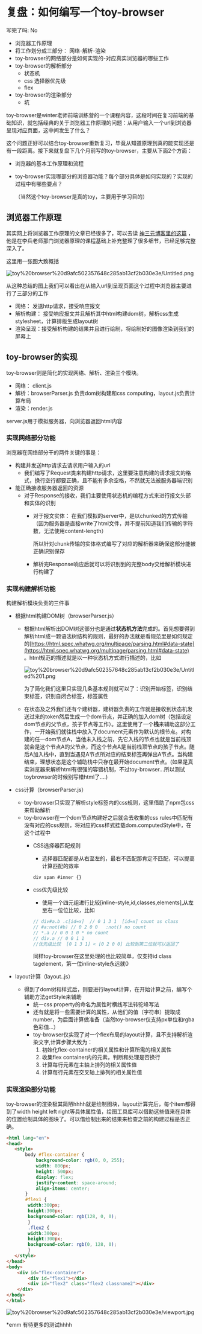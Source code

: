 # 复盘：如何编写一个toy-browser

写完了吗: No

- 浏览器工作原理
- 将工作划分成三部分： 网络-解析-渲染
- toy-browser的网络部分是如何实现的-对应真实浏览器的哪些工作
- toy-browser的解析部分
    - 状态机
    - css 选择器优先级
    - flex
- toy-browser的渲染部分
    - 坑

     

toy-browser是winter老师前端训练营的一个课程内容，这段时间在复习前端的基础知识，就包括经典的关于浏览器工作原理的问题：从用户输入一个url到浏览器呈现对应页面，这中间发生了什么？

这个问题正好可以结合toy-browser重新复习，毕竟从知道原理到真的能实现还是有一段距离。接下来就复盘下几个月前写的toy-browser，主要从下面2个方面：

- 浏览器的基本工作原理和流程
- toy-browser实现哪部分的浏览器功能？每个部分具体是如何实现的？实现的过程中有哪些要点？

    （当然这个toy-browser是真的toy，主要用于学习目的）

## 浏览器工作原理

其实网上将浏览器工作原理的文章已经很多了，可以去读 [神三元博客里的这篇](http://47.98.159.95/my_blog/browser-render/001.html#%E7%BD%91%E7%BB%9C%E8%AF%B7%E6%B1%82) ，他是在李兵老师那门浏览器原理的课程基础上补充整理了很多细节，已经足够完整深入了。

这里用一张图大致概括

![toy%20browser%20d9afc502357648c285ab13cf2b030e3e/Untitled.png](toy%20browser%20d9afc502357648c285ab13cf2b030e3e/Untitled.png)

从这种总结的图上我们可以看出在从输入url到呈现页面这个过程中浏览器主要进行了三部分的工作

- 网络： 发送http请求，接受响应报文
- 解析构建： 接受响应报文并且解析其中html构建dom树，解析css生成stylesheet，计算排版生成layout树
- 渲染呈现：接受解析构建的结果并且进行绘制，将绘制好的图像渲染到我们的屏幕上

## toy-browser的实现

toy-browser则是简化的实现网络、解析、渲染三个模块。

- 网络： client.js
- 解析：browserParser.js 负责dom树构建和css computing，layout.js负责计算布局
- 渲染：render.js

server.js用于模拟服务器，向浏览器返回html内容

### 实现网络部分功能

浏览器在网络部分干的两件关键的事是：

- 构建并发送http请求去请求用户输入的url
    - 我们编写了Request类来构建http请求，这里要注意构建的请求报文的格式，换行空行都要正确，且不能有多余空格，不然就无法被服务器端识别
- 能正确接收服务器返回的资源
    - 对于Response的接收，我们主要使用状态机的编程方式来进行报文头部和实体的识别
        - 对于报文实体：
        在我们模拟的server中，是以chunked的方式传输（因为服务器是直接write了html文件，并不提前知道我们传输的字符数，无法使用content-length）

            所以针对chunk传输的实体格式编写了对应的解析器来确保这部分能被正确识别保存

        - 解析完Response响应后就可以将识别到的完整body交给解析模块进行构建了

### 实现构建解析功能

构建解析模块负责的三件事

- 根据html构建DOM树（browserParser.js）
    - 根据html解析出DOM树这部分也是通过**状态机方法**完成的。首先想要得到解析html成一颗语法树结构的规则，最好的办法就是看规范里是如何规定的[https://html.spec.whatwg.org/multipage/parsing.html#data-state](https://html.spec.whatwg.org/multipage/parsing.html#data-state) 。html规范的描述就是以一种状态机方式进行描述的，比如

        ![toy%20browser%20d9afc502357648c285ab13cf2b030e3e/Untitled%201.png](toy%20browser%20d9afc502357648c285ab13cf2b030e3e/Untitled%201.png)

        为了简化我们这里只实现几条基本规则就可以了：识别开始标签，识别结束标签，识别自闭合标签，标签属性

    - 在状态及之外我们还有个建树器，建树器负责的工作就是接收到状态机发送过来的token然后生成一个dom节点，并正确的加入dom树（包括设定dom节点的父节点，孩子节点等工作）。这里使用了一个**栈**来辅助这部分工作，一开始我们就往栈中放入了document元素作为默认的根节点。对构建的任一dom节点A，当他未入栈之前，先它入栈的节点也就是当前栈顶就会是这个节点A的父节点，而这个节点A是当前栈顶节点的孩子节点。随后A加入栈中，直到当遇见A节点所对应的结束标签再弹出A节点。当构建结束，理想状态是这个辅助栈中只存在最开始document节点。(如果是真实浏览器来解析html有很强的容错机制，不过toy-browser...所以测试toybrowser的时候别写错html了....)
- css计算（browserParser.js）
    - toy-browser只实现了解析style标签内的css规则，这里借助了npm包css来帮助解析
    - toy-browser在一个dom节点构建好之后就会去收集的css rules中匹配有没有对应的css规则，将对应的css样式挂载dom.computedStyle中，在这个过程中
        - CSS选择器匹配规则
            - 选择器匹配都是从右至左的，最右不匹配那肯定不匹配，可以提高计算匹配的效率

            ```jsx
            div span #inner {}
            ```

        - css优先级比较
            - 使用一个四元组进行比较[inline-style,id,classes,elements],从左至右一位位比较，比如

            ```jsx
            // div#a.b .c[id=x]  // 0 1 3 1  [id=x] count as class
            // #a:not(#b) // 0 2 0 0   :not() no count
            // *.a // 0 0 1 0 * no count
            // div.a // 0 0 1 1
            //优先级比较  [0 1 3 1] < [0 2 0 0] 比较到第二位就可以返回了
            ```

            同样toy-browser在这里处理的也比较简单，仅支持id class tagelement，第一位inline-style永远就0

- layout计算（layout..js）
    - 得到了dom树和样式后，则要进行layout计算，在开始计算之前，编写个辅助方法getStyle来辅助
        - 统一css property的命名为属性时横线写法转驼峰写法
        - 还有就是将一些需要计算的属性，从他们的值（字符串）提取成number，为后面计算做准备（当然toy-browser仅支持px单位和rgba色彩值...）
        - toy-browser仅实现了对一个flex布局的layout计算，且不支持解析渲染文字,计算步骤大致为：
            1. 初始化flex-container的相关属性和计算所需的相关属性
            2. 收集flex container内的元素，判断和处理是否换行
            3. 计算每行元素在主轴上排列的相关属性值
            4. 计算每行元素在交叉轴上排列的相关属性值

### 实现渲染部分功能

toy-browser的渲染极其简陋hhhh就是绘制图块，layout计算完后，每个item都得到了width height left right等具体属性值，绘图工具库可以借助这些值来在具体的位置绘制具体的图块了。可以借绘制出来的结果来检查之前的构建过程是否正确。

```html
<html lang="en">
<head>
   <style>
       body #flex-container {
           background-color: rgb(0, 0, 255);
           width: 800px;
           height: 500px;
           display: flex;
		   justify-content: space-around;
		   align-items: center;
	   }
	   #flex1 {
		width:300px;
		height:300px;
		background-color: rgb(128, 0, 0);
		}
		.flex2 {
		width:300px;
		height:300px;
		background-color: rgb(0, 128, 0);
		}
   </style>
</head>
<body>
    <div id="flex-container">
        <div id="flex1"></div>
        <div id="flex2" class="flex2 classname2"></div>
	</div>
</body>
</html>
```

![toy%20browser%20d9afc502357648c285ab13cf2b030e3e/viewport.jpg](toy%20browser%20d9afc502357648c285ab13cf2b030e3e/viewport.jpg)

*emm 有待更多的测试hhhh